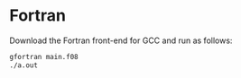 # Fortran

Download the Fortran front-end for GCC and run as follows:

```bash
gfortran main.f08
./a.out
```
